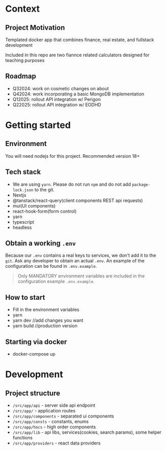 # Context 

## Project Motivation 
Templated docker app that combines finance, real estate, and fullstack development 

Included in this repo are two fiannce related calculators designed for teaching purposes 

## Roadmap
- Q32024: work on cosmetic changes on about
- Q42024: work incorporating a basic MongoDB implementation 
- Q12025: rollout API integration w/ Perigon 
- Q22025: rollout API integration w/ EODHD

# Getting started

## Environment

You will need nodejs for this project. Recommended version 18+

## Tech stack

- We are using `yarn`. Please do not run `npm` and do not add `package-lock.json` to the git.
- Nextjs
- @tanstack/react-query(client components REST api requests)
- mui(UI components)
- react-hook-form(form control)
- yarn
- typescript
- headless 

## Obtain a working `.env`

Because our `.env` contains a real keys to services, we don't add it to the `git`. Ask any developer to obtain an actual `.env`. An example of the configuration can be found in `.env.example`.

> Only MANDATORY environment variables are included in the configuration example `.env.example`.

## How to start

- Fill in the environment variables
- yarn
- yarn dev //add changes you want 
- yarn build //production version 

## Starting via docker
- docker-compose up

# Development

## Project structure

- `/src/app/api` - server side api endpoint
- `/src/app/`  - application routes
- `/src/app/components` - separated ui components
- `/src/app/consts` - constants, enums
- `/src/app/hocs` - high order components
- `/src/app/lib` - api libs, services(cookies, search params), some helper functions
- `/src/app/providers` - react data providers

